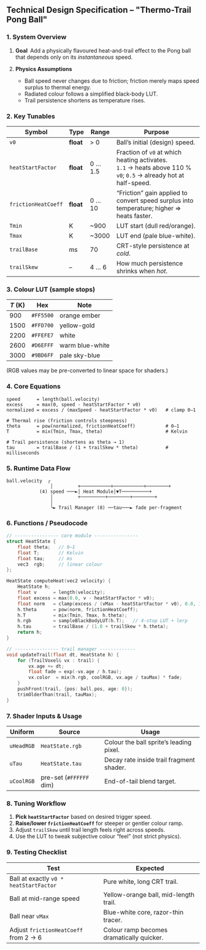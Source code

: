 ## Technical Design Specification – "Thermo-Trail Pong Ball"

### 1.  System Overview

1. **Goal** Add a physically flavoured heat-and-trail effect to the Pong ball that depends only on its *instantaneous* speed.
2. **Physics Assumptions**

   * Ball speed never changes due to friction; friction merely maps speed surplus to thermal energy.
   * Radiated colour follows a simplified black-body LUT.
   * Trail persistence shortens as temperature rises.

### 2.  Key Tunables

| Symbol              | Type      | Range   | Purpose                                                                                                            |
| ------------------- | --------- | ------- | ------------------------------------------------------------------------------------------------------------------ |
| `v0`                | **float** | > 0     | Ball’s initial (design) speed.                                                                                     |
| `heatStartFactor`   | **float** | 0 … 1.5 | Fraction of `v0` at which heating activates.<br>`1.1` → heats above 110 % `v0`; `0.5` → already hot at half-speed. |
| `frictionHeatCoeff` | **float** | 0 … 10  | “Friction” gain applied to convert speed surplus into temperature; higher ⇒ heats faster.                          |
| `Tmin`              | K         | \~900   | LUT start (dull red/orange).                                                                                       |
| `Tmax`              | K         | \~3000  | LUT end (pale blue-white).                                                                                         |
| `trailBase`         | ms        | 70      | CRT-style persistence at *cold*.                                                                                   |
| `trailSkew`         | –         | 4 … 6   | How much persistence shrinks when *hot*.                                                                           |

### 3.  Colour LUT  (sample stops)

| *T* (K) | Hex       | Note            |
| ------- | --------- | --------------- |
| 900     | `#FF5500` | orange ember    |
| 1500    | `#FFD700` | yellow-gold     |
| 2200    | `#FFEFE7` | white           |
| 2600    | `#D6EFFF` | warm blue-white |
| 3000    | `#9BD6FF` | pale sky-blue   |

(RGB values may be pre-converted to linear space for shaders.)

### 4.  Core Equations

```
speed      = length(ball.velocity)
excess     = max(0, speed - heatStartFactor * v0)
normalized = excess / (maxSpeed - heatStartFactor * v0)   # clamp 0–1

# Thermal rise (friction controls steepness)
theta      = pow(normalized, frictionHeatCoeff)           # 0–1
T          = mix(Tmin, Tmax, theta)                       # Kelvin

# Trail persistence (shortens as theta → 1)
tau        = trailBase / (1 + trailSkew * theta)          # milliseconds
```

### 5.  Runtime Data Flow

```
ball.velocity  ┌
                │         +───────────+───────────+────────+
            (4) speed ───►│ Heat Module│▼T──────────+
                │         +─────────+────────+────────+
                │
                └► Trail Manager (8) ──tau───► fade per-fragment
```

### 6.  Functions / Pseudocode

```cpp
// ---------------- core module ----------------
struct HeatState {
    float theta;   // 0–1
    float T;       // Kelvin
    float tau;     // ms
    vec3  rgb;     // linear colour
};

HeatState computeHeat(vec2 velocity) {
    HeatState h;
    float v      = length(velocity);
    float excess = max(0.0, v - heatStartFactor * v0);
    float norm   = clamp(excess / (vMax - heatStartFactor * v0), 0.0, 1.0);
    h.theta      = pow(norm, frictionHeatCoeff);
    h.T          = mix(Tmin, Tmax, h.theta);
    h.rgb        = sampleBlackBodyLUT(h.T);   // 4-stop LUT + lerp
    h.tau        = trailBase / (1.0 + trailSkew * h.theta);
    return h;
}

// ---------------- trail manager -------------
void updateTrail(float dt, HeatState h) {
    for (TrailVoxel& vx : trail) {
        vx.age += dt;
        float fade = exp(-vx.age / h.tau);
        vx.color  = mix(h.rgb, coolRGB, vx.age / tauMax) * fade;
    }
    pushFront(trail, {pos: ball.pos, age: 0});
    trimOlderThan(trail, tauMax);
}
```

### 7.  Shader Inputs & Usage

| Uniform    | Source                  | Usage                                    |
| ---------- | ----------------------- | ---------------------------------------- |
| `uHeadRGB` | `HeatState.rgb`         | Colour the ball sprite’s leading pixel.  |
| `uTau`     | `HeatState.tau`         | Decay rate inside trail fragment shader. |
| `uCoolRGB` | pre-set (`#FFFFFF` dim) | End-of-tail blend target.                |

### 8.  Tuning Workflow

1. **Pick `heatStartFactor`** based on desired trigger speed.
2. **Raise/lower `frictionHeatCoeff`** for steeper or gentler colour ramp.
3. Adjust `trailSkew` until trail length feels right across speeds.
4. Use the LUT to tweak subjective colour “feel” (not strict physics).

### 9.  Testing Checklist

| Test                                   | Expected                                  |
| -------------------------------------- | ----------------------------------------- |
| Ball at exactly `v0 * heatStartFactor` | Pure white, long CRT trail.               |
| Ball at mid-range speed                | Yellow-orange ball, mid-length trail.     |
| Ball near `vMax`                       | Blue-white core, razor-thin tracer.       |
| Adjust `frictionHeatCoeff` from 2 → 6  | Colour ramp becomes dramatically quicker. |
```
